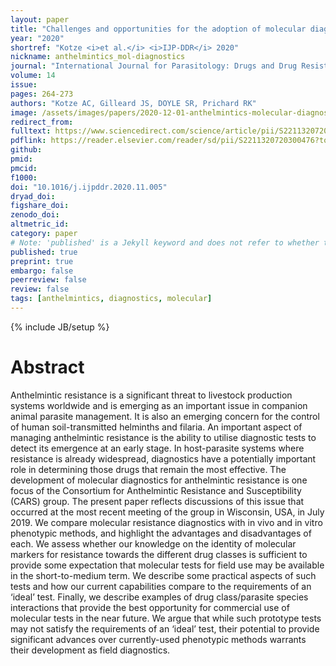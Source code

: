 ```yaml
---
layout: paper
title: "Challenges and opportunities for the adoption of molecular diagnostics for anthelmintic resistance"
year: "2020"
shortref: "Kotze <i>et al.</i> <i>IJP-DDR</i> 2020"
nickname: anthelmintics_mol-diagnostics
journal: "International Journal for Parasitology: Drugs and Drug Resistance"
volume: 14
issue:
pages: 264-273
authors: "Kotze AC, Gilleard JS, DOYLE SR, Prichard RK"
image: /assets/images/papers/2020-12-01-anthelmintics-molecular-diagnostics.jpg
redirect_from: 
fulltext: https://www.sciencedirect.com/science/article/pii/S2211320720300476?via%3Dihub 
pdflink: https://reader.elsevier.com/reader/sd/pii/S2211320720300476?token=8A2E86DB685CE8C86B8987F7ECBF8A69D9AE3ACDD1C26D0B7CAE06140AEF29951B2E05E2D31CE7DB3F6652206BE6CE55&originRegion=eu-west-1&originCreation=20211017154925
github: 
pmid: 
pmcid: 
f1000: 
doi: "10.1016/j.ijpddr.2020.11.005"
dryad_doi:
figshare_doi: 
zenodo_doi: 
altmetric_id: 
category: paper
# Note: 'published' is a Jekyll keyword and does not refer to whether the paper is published, but rather to whether this Markdown should be part of the rendered site.
published: true
preprint: true
embargo: false	
peerreview: false
review: false
tags: [anthelmintics, diagnostics, molecular]
---
```

{% include JB/setup %}

# Abstract 

Anthelmintic resistance is a significant threat to livestock production systems worldwide and is emerging as an important issue in companion animal parasite management. It is also an emerging concern for the control of human soil-transmitted helminths and filaria. An important aspect of managing anthelmintic resistance is the ability to utilise diagnostic tests to detect its emergence at an early stage. In host-parasite systems where resistance is already widespread, diagnostics have a potentially important role in determining those drugs that remain the most effective. The development of molecular diagnostics for anthelmintic resistance is one focus of the Consortium for Anthelmintic Resistance and Susceptibility (CARS) group. The present paper reflects discussions of this issue that occurred at the most recent meeting of the group in Wisconsin, USA, in July 2019. We compare molecular resistance diagnostics with in vivo and in vitro phenotypic methods, and highlight the advantages and disadvantages of each. We assess whether our knowledge on the identity of molecular markers for resistance towards the different drug classes is sufficient to provide some expectation that molecular tests for field use may be available in the short-to-medium term. We describe some practical aspects of such tests and how our current capabilities compare to the requirements of an ‘ideal’ test. Finally, we describe examples of drug class/parasite species interactions that provide the best opportunity for commercial use of molecular tests in the near future. We argue that while such prototype tests may not satisfy the requirements of an ‘ideal’ test, their potential to provide significant advances over currently-used phenotypic methods warrants their development as field diagnostics.
